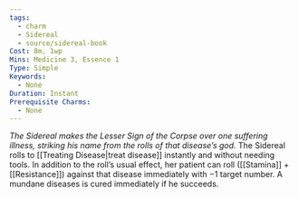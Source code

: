 ```yaml
---
tags:
  - charm
  - Sidereal
  - source/sidereal-book
Cost: 8m, 1wp
Mins: Medicine 3, Essence 1
Type: Simple
Keywords:
  - None
Duration: Instant
Prerequisite Charms:
  - None
---
```

*The Sidereal makes the Lesser Sign of the Corpse over one suffering illness, striking his name from the rolls of that disease’s god.*
The Sidereal rolls to [[Treating Disease|treat disease]] instantly and without needing tools. In addition to the roll’s usual effect, her patient can roll ([[Stamina]] + [[Resistance]]) against that disease immediately with −1 target number. A mundane diseases is cured immediately if he succeeds.
